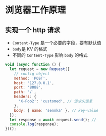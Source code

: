 <!--
 * @Author: ryuusennka
 * @Date: 2021-04-17 16:57:44
 * @LastEditors: ryuusennka
 * @LastEditTime: 2021-04-17 17:28:38
 * @FilePath: /JiKeShiJian/projects/01/BrowserWorkingPrinciple/ notes.md
 * @Description:
-->

# 浏览器工作原理

## 实现一个 http 请求

- `Content-Type` 是一个必要的字段，要有默认值
- `body`是 KV 的格式
- 不同的 `Content-Type` 影响 `body` 的格式

```js
void (async function () {
  let request = new Request({
    // config object
    method: 'POST',
    host: '127.0.0.1',
    port: '8088',
    path: '/',
    headers: {
      'X-Foo2': 'customed', // 请求头信息
    },
    body: { name: 'sennka' }, // key-value
  });
  let response = await request.send(); //
  console.log(response);
})();
```
